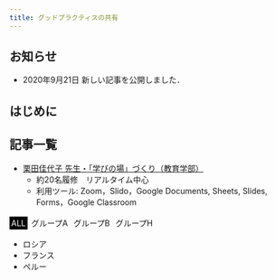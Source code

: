 ```yaml
---
title: グッドプラクティスの共有
---
```


<style type="text/css">
.search_item {
    display: inline-block;
    padding: 3px;
    cursor: pointer;
}
.search_item.is-active {
    color: white;
    background-color: black;
}
.is-hide {
    display: none;
}
</style>


<script type="text/javascript">

var searchItem = '.search_item';   // 絞り込む項目を選択するエリア
var listItem = '.list_item';       // 絞り込み対象のアイテム
var hideClass = 'is-hide';         // 絞り込み対象外の場合に付与されるclass名
var activeClass = 'is-active';     // 選択中のグループに付与されるclass名

$(function() {
    // 絞り込みを変更した時
    $(searchItem).on('click', function() {
        $(searchItem).removeClass(activeClass);
        var group = $(this).addClass(activeClass).data('group');
        search_filter(group);
    });
});

/**
 * リストの絞り込みを行う
 * @param {String} group data属性の値
 */
function search_filter(group) {
    // 非表示状態を解除
    $(listItem).removeClass(hideClass);
    // 値が空の場合はすべて表示
    if(group === '') {
        return;
    }
    // リスト内の各アイテムをチェック
    for (var i = 0; i < $(listItem).length; i++) {
        // アイテムに設定している項目を取得
        var itemData = $(listItem).eq(i).data('group');
        // 絞り込み対象かどうかを調べる
        if(itemData !== group) {
            $(listItem).eq(i).addClass(hideClass);
        }
    }
}

</script>
## お知らせ

- 2020年9月21日 新しい記事を公開しました．

## はじめに

## 記事一覧

* [栗田佳代子 先生・「学びの場」づくり（教育学部）](kurita)
  * 約20名履修　リアルタイム中心
  * 利用ツール: Zoom，Slido，Google Documents, Sheets, Slides, Forms，Google Classroom

<div class="search">
    <span class="search_item is-active" data-group="">ALL</span>
    <span class="search_item" data-group="a">グループA</span>
    <span class="search_item" data-group="b">グループB</span>
    <span class="search_item" data-group="h">グループH</span>
</div>
 
<!-- リスト表示部分 -->
<ul class="list">
    <li class="list_item" data-group="a">ロシア</li>
    <li class="list_item" data-group="b">フランス</li>
    <li class="list_item" data-group="h">ペルー</li>
</ul>